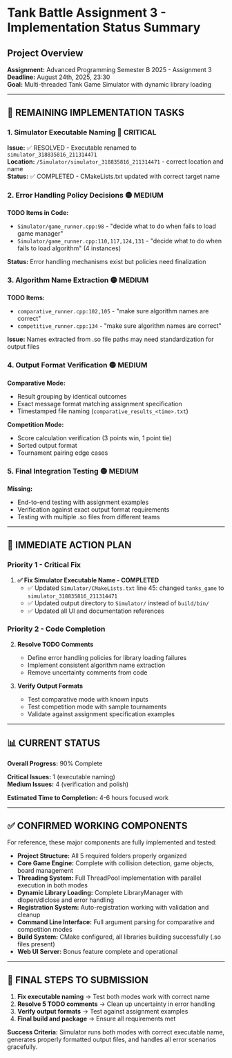 # Tank Battle Assignment 3 - Implementation Status Summary

## Project Overview
**Assignment:** Advanced Programming Semester B 2025 - Assignment 3  
**Deadline:** August 24th, 2025, 23:30  
**Goal:** Multi-threaded Tank Game Simulator with dynamic library loading

---

## 🚧 REMAINING IMPLEMENTATION TASKS

### 1. **Simulator Executable Naming** 🔴 CRITICAL
**Issue:** ✅ RESOLVED - Executable renamed to `simulator_318835816_211314471`  
**Location:** `/Simulator/simulator_318835816_211314471` - correct location and name  
**Status:** ✅ COMPLETED - CMakeLists.txt updated with correct target name

### 2. **Error Handling Policy Decisions** 🟡 MEDIUM
**TODO Items in Code:**
- `Simulator/game_runner.cpp:98` - "decide what to do when fails to load game manager"
- `Simulator/game_runner.cpp:110,117,124,131` - "decide what to do when fails to load algorithm" (4 instances)

**Status:** Error handling mechanisms exist but policies need finalization

### 3. **Algorithm Name Extraction** 🟡 MEDIUM
**TODO Items:**
- `comparative_runner.cpp:102,105` - "make sure algorithm names are correct"
- `competitive_runner.cpp:134` - "make sure algorithm names are correct"

**Issue:** Names extracted from .so file paths may need standardization for output files

### 4. **Output Format Verification** 🟡 MEDIUM
**Comparative Mode:**
- Result grouping by identical outcomes
- Exact message format matching assignment specification
- Timestamped file naming (`comparative_results_<time>.txt`)

**Competition Mode:**
- Score calculation verification (3 points win, 1 point tie)
- Sorted output format
- Tournament pairing edge cases

### 5. **Final Integration Testing** 🟡 MEDIUM
**Missing:**
- End-to-end testing with assignment examples
- Verification against exact output format requirements
- Testing with multiple .so files from different teams

---

## 🎯 IMMEDIATE ACTION PLAN

### Priority 1 - Critical Fix
1. **✅ Fix Simulator Executable Name - COMPLETED**
   - ✅ Updated `Simulator/CMakeLists.txt` line 45: changed `tanks_game` to `simulator_318835816_211314471`
   - ✅ Updated output directory to `Simulator/` instead of `build/bin/`
   - ✅ Updated all UI and documentation references

### Priority 2 - Code Completion
2. **Resolve TODO Comments**
   - Define error handling policies for library loading failures
   - Implement consistent algorithm name extraction
   - Remove uncertainty comments from code

3. **Verify Output Formats**
   - Test comparative mode with known inputs
   - Test competition mode with sample tournaments  
   - Validate against assignment specification examples

---

## 📊 CURRENT STATUS

**Overall Progress:** 90% Complete

**Critical Issues:** 1 (executable naming)  
**Medium Issues:** 4 (verification and polish)

**Estimated Time to Completion:** 4-6 hours focused work

---

## ✅ CONFIRMED WORKING COMPONENTS

For reference, these major components are fully implemented and tested:

- **Project Structure:** All 5 required folders properly organized
- **Core Game Engine:** Complete with collision detection, game objects, board management
- **Threading System:** Full ThreadPool implementation with parallel execution in both modes  
- **Dynamic Library Loading:** Complete LibraryManager with dlopen/dlclose and error handling
- **Registration System:** Auto-registration working with validation and cleanup
- **Command Line Interface:** Full argument parsing for comparative and competition modes
- **Build System:** CMake configured, all libraries building successfully (.so files present)
- **Web UI Server:** Bonus feature complete and operational

---

## 🚀 FINAL STEPS TO SUBMISSION

1. **Fix executable naming** → Test both modes work with correct name
2. **Resolve 5 TODO comments** → Clean up uncertainty in error handling  
3. **Verify output formats** → Test against assignment examples
4. **Final build and package** → Ensure all requirements met

**Success Criteria:** Simulator runs both modes with correct executable name, generates properly formatted output files, and handles all error scenarios gracefully.